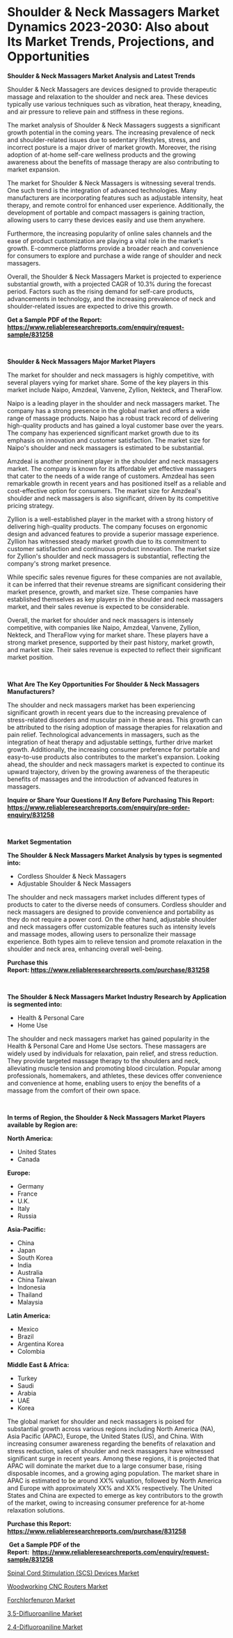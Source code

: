 <p><h1>Shoulder & Neck Massagers Market Dynamics 2023-2030: Also about Its Market Trends, Projections, and Opportunities</h1></p><p><strong>Shoulder & Neck Massagers Market Analysis and Latest Trends</strong></p>
<p><p>Shoulder & Neck Massagers are devices designed to provide therapeutic massage and relaxation to the shoulder and neck area. These devices typically use various techniques such as vibration, heat therapy, kneading, and air pressure to relieve pain and stiffness in these regions.</p><p>The market analysis of Shoulder & Neck Massagers suggests a significant growth potential in the coming years. The increasing prevalence of neck and shoulder-related issues due to sedentary lifestyles, stress, and incorrect posture is a major driver of market growth. Moreover, the rising adoption of at-home self-care wellness products and the growing awareness about the benefits of massage therapy are also contributing to market expansion.</p><p>The market for Shoulder & Neck Massagers is witnessing several trends. One such trend is the integration of advanced technologies. Many manufacturers are incorporating features such as adjustable intensity, heat therapy, and remote control for enhanced user experience. Additionally, the development of portable and compact massagers is gaining traction, allowing users to carry these devices easily and use them anywhere.</p><p>Furthermore, the increasing popularity of online sales channels and the ease of product customization are playing a vital role in the market's growth. E-commerce platforms provide a broader reach and convenience for consumers to explore and purchase a wide range of shoulder and neck massagers.</p><p>Overall, the Shoulder & Neck Massagers Market is projected to experience substantial growth, with a projected CAGR of 10.3% during the forecast period. Factors such as the rising demand for self-care products, advancements in technology, and the increasing prevalence of neck and shoulder-related issues are expected to drive this growth.</p></p>
<p><strong>Get a Sample PDF of the Report:&nbsp; <a href="https://www.reliableresearchreports.com/enquiry/request-sample/831258">https://www.reliableresearchreports.com/enquiry/request-sample/831258</a></strong></p>
<p>&nbsp;</p>
<p><strong>Shoulder & Neck Massagers Major Market Players</strong></p>
<p><p>The market for shoulder and neck massagers is highly competitive, with several players vying for market share. Some of the key players in this market include Naipo, Amzdeal, Vanvene, Zyllion, Nekteck, and TheraFlow.</p><p>Naipo is a leading player in the shoulder and neck massagers market. The company has a strong presence in the global market and offers a wide range of massage products. Naipo has a robust track record of delivering high-quality products and has gained a loyal customer base over the years. The company has experienced significant market growth due to its emphasis on innovation and customer satisfaction. The market size for Naipo's shoulder and neck massagers is estimated to be substantial.</p><p>Amzdeal is another prominent player in the shoulder and neck massagers market. The company is known for its affordable yet effective massagers that cater to the needs of a wide range of customers. Amzdeal has seen remarkable growth in recent years and has positioned itself as a reliable and cost-effective option for consumers. The market size for Amzdeal's shoulder and neck massagers is also significant, driven by its competitive pricing strategy.</p><p>Zyllion is a well-established player in the market with a strong history of delivering high-quality products. The company focuses on ergonomic design and advanced features to provide a superior massage experience. Zyllion has witnessed steady market growth due to its commitment to customer satisfaction and continuous product innovation. The market size for Zyllion's shoulder and neck massagers is substantial, reflecting the company's strong market presence.</p><p>While specific sales revenue figures for these companies are not available, it can be inferred that their revenue streams are significant considering their market presence, growth, and market size. These companies have established themselves as key players in the shoulder and neck massagers market, and their sales revenue is expected to be considerable.</p><p>Overall, the market for shoulder and neck massagers is intensely competitive, with companies like Naipo, Amzdeal, Vanvene, Zyllion, Nekteck, and TheraFlow vying for market share. These players have a strong market presence, supported by their past history, market growth, and market size. Their sales revenue is expected to reflect their significant market position.</p></p>
<p>&nbsp;</p>
<p><strong>What Are The Key Opportunities For Shoulder & Neck Massagers Manufacturers?</strong></p>
<p><p>The shoulder and neck massagers market has been experiencing significant growth in recent years due to the increasing prevalence of stress-related disorders and muscular pain in these areas. This growth can be attributed to the rising adoption of massage therapies for relaxation and pain relief. Technological advancements in massagers, such as the integration of heat therapy and adjustable settings, further drive market growth. Additionally, the increasing consumer preference for portable and easy-to-use products also contributes to the market's expansion. Looking ahead, the shoulder and neck massagers market is expected to continue its upward trajectory, driven by the growing awareness of the therapeutic benefits of massages and the introduction of advanced features in massagers.</p></p>
<p><strong>Inquire or Share Your Questions If Any Before Purchasing This Report: <a href="https://www.reliableresearchreports.com/enquiry/pre-order-enquiry/831258">https://www.reliableresearchreports.com/enquiry/pre-order-enquiry/831258</a></strong></p>
<p>&nbsp;</p>
<p><strong>Market Segmentation</strong></p>
<p><strong>The Shoulder & Neck Massagers Market Analysis by types is segmented into:</strong></p>
<p><ul><li>Cordless Shoulder & Neck Massagers</li><li>Adjustable Shoulder & Neck Massagers</li></ul></p>
<p><p>The shoulder and neck massagers market includes different types of products to cater to the diverse needs of consumers. Cordless shoulder and neck massagers are designed to provide convenience and portability as they do not require a power cord. On the other hand, adjustable shoulder and neck massagers offer customizable features such as intensity levels and massage modes, allowing users to personalize their massage experience. Both types aim to relieve tension and promote relaxation in the shoulder and neck area, enhancing overall well-being.</p></p>
<p><strong>Purchase this Report:&nbsp;<a href="https://www.reliableresearchreports.com/purchase/831258">https://www.reliableresearchreports.com/purchase/831258</a></strong></p>
<p>&nbsp;</p>
<p><strong>The Shoulder & Neck Massagers Market Industry Research by Application is segmented into:</strong></p>
<p><ul><li>Health & Personal Care</li><li>Home Use</li></ul></p>
<p><p>The shoulder and neck massagers market has gained popularity in the Health & Personal Care and Home Use sectors. These massagers are widely used by individuals for relaxation, pain relief, and stress reduction. They provide targeted massage therapy to the shoulders and neck, alleviating muscle tension and promoting blood circulation. Popular among professionals, homemakers, and athletes, these devices offer convenience and convenience at home, enabling users to enjoy the benefits of a massage from the comfort of their own space.</p></p>
<p>&nbsp;</p>
<p><strong>In terms of Region, the Shoulder & Neck Massagers Market Players available by Region are:</strong></p>
<p>
    <p> <strong> North America: </strong>
        <ul>
            <li>United States</li>
            <li>Canada</li>
        </ul>
        </p> 
    <p> <strong> Europe: </strong>
        <ul>
            <li>Germany</li>
            <li>France</li>
            <li>U.K.</li>
            <li>Italy</li>
            <li>Russia</li>
        </ul>
        </p> 
    <p> <strong> Asia-Pacific: </strong>
        <ul>
            <li>China</li>
            <li>Japan</li>
            <li>South Korea</li>
            <li>India</li>
            <li>Australia</li>
            <li>China Taiwan</li>
            <li>Indonesia</li>
            <li>Thailand</li>
            <li>Malaysia</li>
        </ul>
        </p> 
    <p> <strong> Latin America: </strong>
        <ul>
            <li>Mexico</li>
            <li>Brazil</li>
            <li>Argentina Korea</li>
            <li>Colombia</li>
        </ul>
        </p> 
    <p> <strong> Middle East & Africa: </strong>
        <ul>
            <li>Turkey</li>
            <li>Saudi</li>
            <li>Arabia</li>
            <li>UAE</li>
            <li>Korea</li>
        </ul>
    </p>
    </p>
<p><p>The global market for shoulder and neck massagers is poised for substantial growth across various regions including North America (NA), Asia Pacific (APAC), Europe, the United States (US), and China. With increasing consumer awareness regarding the benefits of relaxation and stress reduction, sales of shoulder and neck massagers have witnessed significant surge in recent years. Among these regions, it is projected that APAC will dominate the market due to a large consumer base, rising disposable incomes, and a growing aging population. The market share in APAC is estimated to be around XX% valuation, followed by North America and Europe with approximately XX% and XX% respectively. The United States and China are expected to emerge as key contributors to the growth of the market, owing to increasing consumer preference for at-home relaxation solutions.</p></p>
<p><strong>Purchase this Report: <a href="https://www.reliableresearchreports.com/purchase/831258">https://www.reliableresearchreports.com/purchase/831258</a></strong></p>
<p>&nbsp;<strong>Get a Sample PDF of the Report:&nbsp;&nbsp;<a href="https://www.reliableresearchreports.com/enquiry/request-sample/831258">https://www.reliableresearchreports.com/enquiry/request-sample/831258</a></strong></p>
<p><strong></strong></p>
<p><p><a href="https://medium.com/@orphabrakus2023/analyzing-spinal-cord-stimulation-scs-devices-market-global-industry-perspective-and-forecast-d485ed7344f2">Spinal Cord Stimulation (SCS) Devices Market</a></p><p><a href="https://www.linkedin.com/pulse/decoding-woodworking-cnc-routers-market-deep-dive/">Woodworking CNC Routers Market</a></p><p><a href="https://medium.com/@rosaleekoss/forchlorfenuron-market-insights-into-market-cagr-market-trends-and-growth-strategies-0c62785e260d">Forchlorfenuron Market</a></p><p><a href="https://github.com/PeterParrish5/Market-Research-Report-List-1/blob/main/35-difluoroaniline-market.md">3,5-Difluoroaniline Market</a></p><p><a href="https://github.com/CliffMedina6/Market-Research-Report-List-1/blob/main/24-difluoroaniline-market.md">2,4-Difluoroaniline Market</a></p></p>